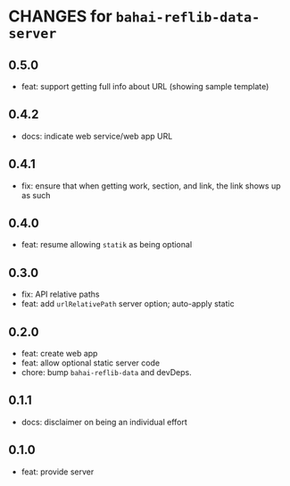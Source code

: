 # CHANGES for `bahai-reflib-data-server`

## 0.5.0

- feat: support getting full info about URL (showing sample template)

## 0.4.2

- docs: indicate web service/web app URL

## 0.4.1

- fix: ensure that when getting work, section, and link, the link
    shows up as such

## 0.4.0

- feat: resume allowing `statik` as being optional

## 0.3.0

- fix: API relative paths
- feat: add `urlRelativePath` server option; auto-apply static

## 0.2.0

- feat: create web app
- feat: allow optional static server code
- chore: bump `bahai-reflib-data` and devDeps.

## 0.1.1

- docs: disclaimer on being an individual effort

## 0.1.0

- feat: provide server
